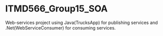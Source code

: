 # ITMD566_Group15_SOA
Web-services project using Java(TrucksApp) for publishing services and .Net(WebServiceConsumer) for consuming services.
